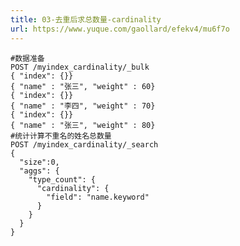 ```yaml
---
title: 03-去重后求总数量-cardinality
url: https://www.yuque.com/gaollard/efekv4/mu6f7o
---
```


    #数据准备
    POST /myindex_cardinality/_bulk
    { "index": {}}
    { "name" : "张三", "weight" : 60}
    { "index": {}}
    { "name" : "李四", "weight" : 70}
    { "index": {}}
    { "name" : "张三", "weight" : 80}
    #统计计算不重名的姓名总数量
    POST /myindex_cardinality/_search
    {
      "size":0,
      "aggs": {
        "type_count": {
          "cardinality": {
            "field": "name.keyword"
          }
        }
      }
    }
